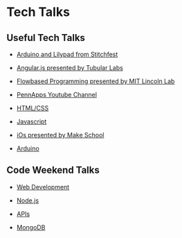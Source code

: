 ---
---

Tech Talks
============

Useful Tech Talks
--------------------------

+ [Arduino and Lilypad from Stitchfest](https://www.youtube.com/watch?v=0PVlQWnYuJs&list=UU-h8xml0Ov13TZv0Oq-iMXw)

+ [Angular.js presented by Tubular Labs](https://www.youtube.com/watch?v=j_QAH5CpTAc)

+ [Flowbased Programming presented by MIT Lincoln Lab](https://www.youtube.com/watch?v=3oaelUXh7sE)

+ [PennApps Youtube Channel](https://www.youtube.com/channel/UC-h8xml0Ov13TZv0Oq-iMXw/videos)

+ [HTML/CSS](https://www.youtube.com/embed/wxCWoTFV-UQ)

+ [Javascript](https://www.youtube.com/embed/gMo9ATiMXrw)

+ [iOs presented by Make School](https://www.youtube.com/watch?v=nNa1GEXQZJg)

+ [Arduino](https://www.youtube.com/watch?v=l1M1zBkxVX0)

Code Weekend Talks
--------------------------

+ [Web Development](https://www.youtube.com/watch?v=xLk9nOnbQmk)

+ [Node.js](https://www.youtube.com/watch?v=DQZX5LI4o-s&list=UUy2O0ho7kMfI588UQi5BGzQ)

+ [APIs](https://www.youtube.com/watch?v=1hnGSAZhGfQ)

+ [MongoDB](https://www.youtube.com/watch?v=-3FEV99_EwI)